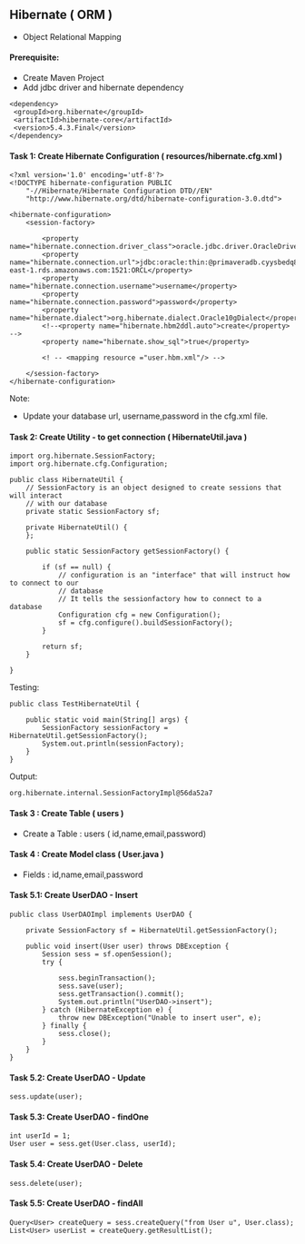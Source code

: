## Hibernate ( ORM )

* Object Relational Mapping

#### Prerequisite:
* Create Maven Project
* Add jdbc driver and hibernate dependency
```
<dependency>
 <groupId>org.hibernate</groupId>
 <artifactId>hibernate-core</artifactId>
 <version>5.4.3.Final</version>
</dependency>
```

#### Task 1: Create Hibernate Configuration ( resources/hibernate.cfg.xml )
```
<?xml version='1.0' encoding='utf-8'?>
<!DOCTYPE hibernate-configuration PUBLIC
    "-//Hibernate/Hibernate Configuration DTD//EN"
    "http://www.hibernate.org/dtd/hibernate-configuration-3.0.dtd">

<hibernate-configuration>
	<session-factory>

		<property name="hibernate.connection.driver_class">oracle.jdbc.driver.OracleDriver</property>
		<property name="hibernate.connection.url">jdbc:oracle:thin:@primaveradb.cyysbedq8cqc.us-east-1.rds.amazonaws.com:1521:ORCL</property>
		<property name="hibernate.connection.username">username</property>
		<property name="hibernate.connection.password">password</property>
		<property name="hibernate.dialect">org.hibernate.dialect.Oracle10gDialect</property>
		<!--<property name="hibernate.hbm2ddl.auto">create</property> -->
		<property name="hibernate.show_sql">true</property>
		
		<! -- <mapping resource ="user.hbm.xml"/> -->
		
	</session-factory>
</hibernate-configuration>
```
Note:
* Update your database url, username,password in the cfg.xml file.

#### Task 2: Create Utility - to get connection ( HibernateUtil.java )
```
import org.hibernate.SessionFactory;
import org.hibernate.cfg.Configuration;

public class HibernateUtil {
	// SessionFactory is an object designed to create sessions that will interact
	// with our database
	private static SessionFactory sf;

	private HibernateUtil() {
	};

	public static SessionFactory getSessionFactory() {

		if (sf == null) {
			// configuration is an "interface" that will instruct how to connect to our
			// database
			// It tells the sessionfactory how to connect to a database
			Configuration cfg = new Configuration();
			sf = cfg.configure().buildSessionFactory();
		}

		return sf;
	}

}
```
Testing:
```
public class TestHibernateUtil {

	public static void main(String[] args) {
		SessionFactory sessionFactory = HibernateUtil.getSessionFactory();
		System.out.println(sessionFactory);
	}
}
```

Output:

```
org.hibernate.internal.SessionFactoryImpl@56da52a7
```

#### Task 3 : Create Table ( users )
* Create a Table : users ( id,name,email,password)


#### Task 4 : Create Model class ( User.java )
* Fields : id,name,email,password

#### Task 5.1: Create UserDAO - Insert
```
public class UserDAOImpl implements UserDAO {

	private SessionFactory sf = HibernateUtil.getSessionFactory();

	public void insert(User user) throws DBException {
		Session sess = sf.openSession();
		try {

			sess.beginTransaction();
			sess.save(user);
			sess.getTransaction().commit();
			System.out.println("UserDAO->insert");
		} catch (HibernateException e) {
			throw new DBException("Unable to insert user", e);
		} finally {
			sess.close();
		}
	}
}
```
#### Task 5.2: Create UserDAO - Update
```
sess.update(user);
```
#### Task 5.3: Create UserDAO - findOne
```
int userId = 1;
User user = sess.get(User.class, userId);
```
#### Task 5.4: Create UserDAO - Delete
```
sess.delete(user);
```
#### Task 5.5: Create UserDAO - findAll
```
Query<User> createQuery = sess.createQuery("from User u", User.class);
List<User> userList = createQuery.getResultList();
```



